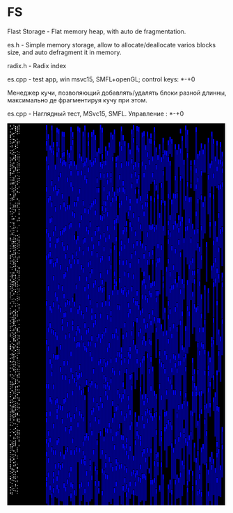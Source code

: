 # FS

Flast Storage - Flat memory heap, with auto de fragmentation.

es.h - Simple memory storage, allow to allocate/deallocate varios blocks size, and auto defragment it in memory.

radix.h - Radix index

es.cpp - test app, win msvc15,  SMFL+openGL; control keys: *-+0

Менеджер кучи, позволяющий добавлять/удалять блоки разной длинны, максимально де фрагментируя кучу при этом.

es.cpp - Наглядный тест, MSvc15, SMFL. Управление : *-+0

<img src="https://raw.githubusercontent.com/USSRcoder/FS/master/thumb.png">
